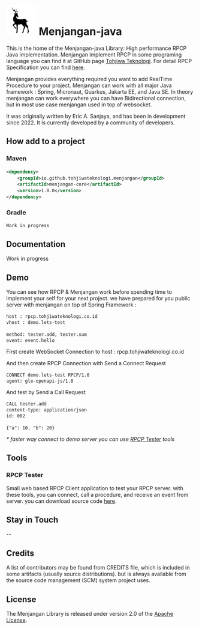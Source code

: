 # <img src="src/docs/menjangan-rpcp-library.png" width="80" height="80"> Menjangan-java

This is the home of the Menjangan-java Library: High performance RPCP Java implementation.
Menjangan implement RPCP in some programing language you can find it at GitHub page [Tohjiwa Teknologi](https://github.com/tohjiwateknologi).
For detail RPCP Specification you can find [here](https://github.com/tohjiwateknologi/rpcp).

Menjangan provides everything required you want to add RealTime Procedure to your project.
Menjangan can work with all major Java framework : Spring, Micronaut, Quarkus, Jakarta EE, and Java SE.
In theory menjangan can work everywhere you can have Bidirectional connection, but in most use case menjangan
used in top of websocket.

It was originally written by Eric A. Sanjaya, and has 
been in development since 2022. It is currently developed by a community of developers.

## How add to a project

### Maven
```xml
<dependency>
    <groupId>io.github.tohjiwateknologi.menjangan</groupId>
    <artifactId>menjangan-core</artifactId>
    <version>1.0.0</version>
</dependency>
```

### Gradle
```
Work in progress
```

## Documentation

Work in progress

## Demo

You can see how RPCP & Menjangan work before spending time to implement your self for your next project.
we have prepared for you public server with menjangan on top of Spring Framework :
```
host : rpcp.tohjiwateknologi.co.id
vhost : demo.lets-test

method: tester.add, tester.sum
event: event.hello
```

First create WebSocket Connection to host : rpcp.tohjiwateknologi.co.id

And then create RPCP Connection with Send a Connect Request
```
CONNECT demo.lets-test RPCP/1.0
agent: gle-openapi-js/1.0
```

And test by Send a Call Request
```text
CALL tester.add
content-type: application/json
id: 002

{"a": 10, "b": 20}
```
_* faster way connect to demo server you can use [RPCP Tester](https://www.github.com/tohjiwateknologi) tools_

## Tools

### RPCP Tester
Small web based RPCP Client application to test your RPCP server. with these tools, you can connect, call a procedure,
and receive an event from server. you can download source code [here](https://www.github.com/tohjiwateknologi).

## Stay in Touch

--

## Credits
A list of contributors may be found from CREDITS file, which is included in some artifacts (usually source distributions).
but is always available from the source code management (SCM) system project uses.

## License

The Menjangan Library is released under version 2.0 of the [Apache License](https://www.apache.org/licenses/LICENSE-2.0).